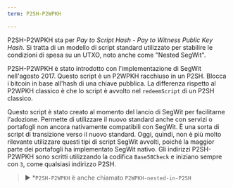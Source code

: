 ```yaml
---
term: P2SH-P2WPKH

---
```

P2SH-P2WPKH sta per *Pay to Script Hash - Pay to Witness Public Key Hash*. Si tratta di un modello di script standard utilizzato per stabilire le condizioni di spesa su un UTXO, noto anche come "Nested SegWit".

P2SH-P2WPKH è stato introdotto con l'implementazione di SegWit nell'agosto 2017. Questo script è un P2WPKH racchiuso in un P2SH. Blocca i bitcoin in base all'hash di una chiave pubblica. La differenza rispetto al P2WPKH classico è che lo script è avvolto nel `redeemScript` di un P2SH classico.

Questo script è stato creato al momento del lancio di SegWit per facilitarne l'adozione. Permette di utilizzare il nuovo standard anche con servizi o portafogli non ancora nativamente compatibili con SegWit. È una sorta di script di transizione verso il nuovo standard. Oggi, quindi, non è più molto rilevante utilizzare questi tipi di script SegWit avvolti, poiché la maggior parte dei portafogli ha implementato SegWit nativo. Gli indirizzi P2SH-P2WPKH sono scritti utilizzando la codifica `Base58Check` e iniziano sempre con `3`, come qualsiasi indirizzo P2SH.

> ► *`P2SH-P2WPKH` è anche chiamato `P2WPKH-nested-in-P2SH`